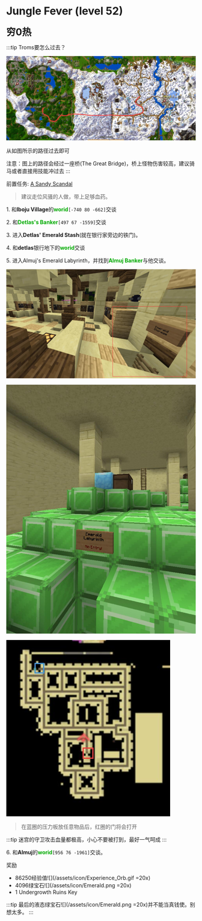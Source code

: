 # Jungle Fever (level 52)
<span style="font-size: 25px;">**穷0热**</span>

:::tip Troms要怎么过去？

![](/assets/img/qa6.jpg)

从如图所示的路径过去即可

注意：图上的路径会经过一座桥(The Great Bridge)，桥上怪物伤害较高，建议骑马或者直接用技能冲过去
:::

前置任务: [A Sandy Scandal](/quests/lvl31-40/level%2032%20-%20a%20sandy%20scandal.html)

>建议走位风骚的人做，带上足够血药。

<span class="stage-index">1.</span> 和**Iboju Village**的<font color=00AA00>**worid**</font>`[-740 80 -662]`交谈

<span class="stage-index">2.</span> 和<font color=00AA00>**Detlas's Banker**</font>`[497 67 -1559]`交谈

<span class="stage-index">3.</span> 进入**Detlas' Emerald Stash**(就在银行家旁边的铁门)。

<span class="stage-index">4.</span> 和**detlas**银行地下的<font color=00AA00>**worid**</font>交谈

<span class="stage-index">5.</span> 进入Almuj's Emerald Labyrinth，并找到<font color=00AA00>**Almuj Banker**</font>与他交谈。
 
![](../../.vuepress/public/assets/img/lvl52-1.jpg)

![](../../.vuepress/public/assets/img/lvl52-2.jpg)

![](../../.vuepress/public/assets/img/lvl52-3.jpg)

>在蓝圈的压力板放任意物品后，红圈的门将会打开

:::tip
迷宫的守卫攻击血量都极高，小心不要被打到，最好一气呵成
:::

<span class="stage-index">6.</span> 和**Almuj**的<font color=00AA00>**worid**</font>`[956 76 -1961]`交谈。

奖励
+ 86250经验值![](/assets/icon/Experience_Orb.gif =20x)
+ 4096绿宝石![](/assets/icon/Emerald.png =20x)
+ 1 Undergrowth Ruins Key
  
:::tip
最后的液态绿宝石![](/assets/icon/Emerald.png =20x)并不能当真钱使。别想太多。
:::
